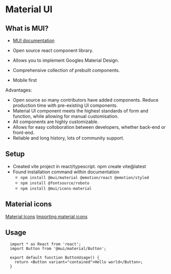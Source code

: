 # Material UI

## What is MUI?

- [MUI documentation](https://mui.com/material-ui/getting-started/)

- Open source react component library.
- Allows you to implement Googles Material Design.
- Comprehensive collection of prebuilt components.
- Mobile first

Advantages:

- Open source so many contributors have added components. Reduce production time with pre-existing UI components.
- Material UI component meets the highest standards of form and function, while allowing for manual customisation.
- All components are highly customizable.
- Allows for easy colloboration between developers, whether back-end or front-end.
- Reliable and long history, lots of community support.

## Setup

- Created vite project in react/typescript. npm create vite@latest
- Found installation command within documentation 
  - `npm install @mui/material @emotion/react @emotion/styled`
  - `npm install @fontsource/roboto`
  - `npm install @mui/icons-material` 
  
## Material icons  
  [Material Icons](https://fonts.google.com/icons?icon.set=Material+Icons)
  [Importing material icons](https://mui.com/material-ui/material-icons/)

## Usage

```
  import * as React from 'react';
  import Button from '@mui/material/Button';

  export default function ButtonUsage() {
    return <Button variant="contained">Hello world</Button>;
  }
```